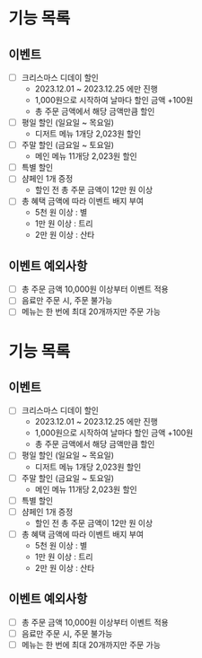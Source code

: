 # 기능 목록

## 이벤트

- [ ] 크리스마스 디데이 할인
    - 2023.12.01 ~ 2023.12.25 에만 진행
    - 1,000원으로 시작하여 날마다 할인 금액 +100원
    - 총 주문 금액에서 해당 금액만큼 할인
- [ ] 평일 할인 (일요일 ~ 목요일)
    - 디저트 메뉴 1개당 2,023원 할인
- [ ] 주말 할인 (금요일 ~ 토요일)
    - 메인 메뉴 11개당 2,023원 할인
- [ ] 특별 할인
- [ ] 샴페인 1개 증정
    - 할인 전 총 주문 금액이 12만 원 이상
- [ ] 총 혜택 금액에 따라 이벤트 배지 부여
    - 5천 원 이상 : 별
    - 1만 원 이상 : 트리
    - 2만 원 이상 : 산타

## 이벤트 예외사항

- [ ] 총 주문 금액 10,000원 이상부터 이벤트 적용
- [ ] 음료만 주문 시, 주문 불가능
- [ ] 메뉴는 한 번에 최대 20개까지만 주문 가능
# 기능 목록

## 이벤트

- [ ] 크리스마스 디데이 할인
    - 2023.12.01 ~ 2023.12.25 에만 진행
    - 1,000원으로 시작하여 날마다 할인 금액 +100원
    - 총 주문 금액에서 해당 금액만큼 할인
- [ ] 평일 할인 (일요일 ~ 목요일)
    - 디저트 메뉴 1개당 2,023원 할인
- [ ] 주말 할인 (금요일 ~ 토요일)
    - 메인 메뉴 11개당 2,023원 할인
- [ ] 특별 할인
- [ ] 샴페인 1개 증정
    - 할인 전 총 주문 금액이 12만 원 이상
- [ ] 총 혜택 금액에 따라 이벤트 배지 부여
    - 5천 원 이상 : 별
    - 1만 원 이상 : 트리
    - 2만 원 이상 : 산타

## 이벤트 예외사항

- [ ] 총 주문 금액 10,000원 이상부터 이벤트 적용
- [ ] 음료만 주문 시, 주문 불가능
- [ ] 메뉴는 한 번에 최대 20개까지만 주문 가능
